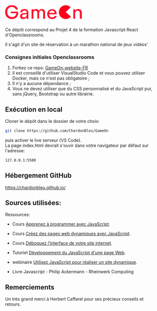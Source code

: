 

# ![GameOn](assets/images/Logo.png)
Ce dépôt correspond au Projet 4 de la formation Javascript React d'Openclassrooms.

Il s'agit d'un site de réservation à un marathon national de jeux vidéos'

### Consignes initiales Openclassrooms
1. Forkez ce repo: [GameOn-website-FR](https://github.com/OpenClassrooms-Student-Center/GameOn-website-FR)
2. Il est conseillé d'utiliser VisualStudio Code et vous pouvez utiliser Docker, mais ce n'est pas obligatoire ;
3. Il n'y a aucune dépendance ;
4. Vous ne devez utiliser que du CSS personnalisé et du JavaScript pur, sans jQuery, Bootstrap ou autre librairie.

Exécution en local
---

Cloner le dépôt dans le dossier de votre choix:

```bash 
git clone https://github.com/ChardonBleu/GameOn
```  

puis activer le live serveur (VS Code).  
La page index.html devrait s'ouvir dans votre navigateur par défaut sur l'adresse:  
```bash 
127.0.0.1:5500
```  

Hébergement GitHub
---

https://chardonbleu.github.io/

Sources utilisées:
---

Ressources:  

- Cours [Apprenez à programmer avec JavaScript](https://openclassrooms.com/fr/courses/7696886-apprenez-a-programmer-avec-javascript).  

- Cours [Créez des pages web dynamiques avec JavaScript](https://openclassrooms.com/fr/courses/7697016-creez-des-pages-web-dynamiques-avec-javascript).  

- Cours [Déboguez l’interface de votre site internet](https://openclassrooms.com/fr/courses/7159296-deboguez-l-interface-de-votre-site-internet).  

- Tutoriel [Développement du JavaScript d'une page Web](https://openclassrooms.com/fr/paths/877/projects/807/708-tutoriel-pas-a-pas). 

- webinaire [Utilisez JavaScript pour réaliser un site dynamique](https://app.livestorm.co/openclassrooms-1/utilisez-javascript-pour-realiser-un-site-dynamique/live?s=ce585089-cab6-4fe1-b9ee-86fa8a0880f8#/chat).  

- Livre Javascript - Philip Ackermann - Rheinwerk Computing  
    


Remerciements
---

Un très grand merci à Herbert Caffarel pour ses précieux conseils et retours.

